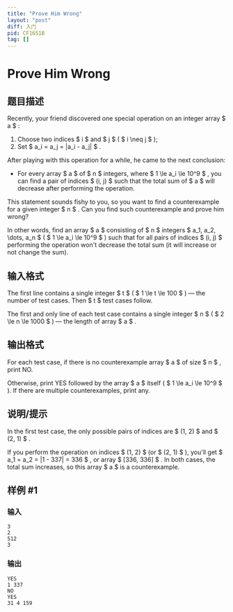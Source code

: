 ```yaml
---
title: "Prove Him Wrong"
layout: "post"
diff: 入门
pid: CF1651B
tag: []
---
```


# Prove Him Wrong

## 题目描述

Recently, your friend discovered one special operation on an integer array $ a $ :

1. Choose two indices $ i $ and $ j $ ( $ i \neq j $ );
2. Set $ a_i = a_j = |a_i - a_j| $ .

After playing with this operation for a while, he came to the next conclusion:

- For every array $ a $ of $ n $ integers, where $ 1 \le a_i \le 10^9 $ , you can find a pair of indices $ (i, j) $ such that the total sum of $ a $ will decrease after performing the operation.

This statement sounds fishy to you, so you want to find a counterexample for a given integer $ n $ . Can you find such counterexample and prove him wrong?

In other words, find an array $ a $ consisting of $ n $ integers $ a_1, a_2, \dots, a_n $ ( $ 1 \le a_i \le 10^9 $ ) such that for all pairs of indices $ (i, j) $ performing the operation won't decrease the total sum (it will increase or not change the sum).

## 输入格式

The first line contains a single integer $ t $ ( $ 1 \le t \le 100 $ ) — the number of test cases. Then $ t $ test cases follow.

The first and only line of each test case contains a single integer $ n $ ( $ 2 \le n \le 1000 $ ) — the length of array $ a $ .

## 输出格式

For each test case, if there is no counterexample array $ a $ of size $ n $ , print NO.

Otherwise, print YES followed by the array $ a $ itself ( $ 1 \le a_i \le 10^9 $ ). If there are multiple counterexamples, print any.

## 说明/提示

In the first test case, the only possible pairs of indices are $ (1, 2) $ and $ (2, 1) $ .

If you perform the operation on indices $ (1, 2) $ (or $ (2, 1) $ ), you'll get $ a_1 = a_2 = |1 - 337| = 336 $ , or array $ [336, 336] $ . In both cases, the total sum increases, so this array $ a $ is a counterexample.

## 样例 #1

### 输入

```
3
2
512
3
```

### 输出

```
YES
1 337
NO
YES
31 4 159
```


